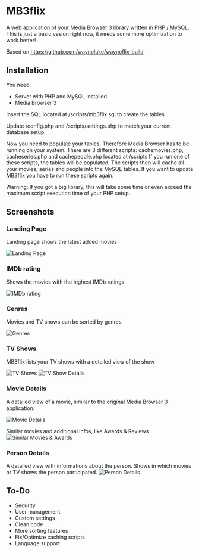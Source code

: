 MB3flix
===

A web application of your Media Browser 3 library written in PHP / MySQL.
This is just a basic vesion right now, it needs some more optimization to work better!

Based on https://github.com/wayneluke/wayneflix-build

Installation
---
You need
- Server with PHP and MySQL installed.
- Media Browser 3

Insert the SQL located at /scripts/mb3flix.sql to create the tables.

Update /config.php and /scripts/settings.php to match your current database setup.

Now you need to populate your tables. Therefore Media Browser has to be running on your system.
There are 3 different scripts: cachemovies.php, cacheseries.php and cachepeople.php located at /scripts
If you run one of these scripts, the tables will be populated. The scripts then will cache all your movies, series and people into the MySQL tables. If you want to update MB3flix you have to run these scripts again.

Warning: If you got a big library, this will take some time or even exceed the maximum script execution time of your PHP setup.


Screenshots
---

### Landing Page
Landing page shows the latest added movies

![Landing Page](https://raw.githubusercontent.com/Chilldebert/MB3flix/master/docs/screenshots/01.png)

### IMDb rating
Shows the movies with the highest IMDb ratings

![IMDb rating](https://raw.githubusercontent.com/Chilldebert/MB3flix/master/docs/screenshots/02.png)

### Genres
Movies and TV shows can be sorted by genres

![Genres](https://raw.githubusercontent.com/Chilldebert/MB3flix/master/docs/screenshots/03.png)

### TV Shows
MB3flix lists your TV shows with a detailed view of the show

![TV Shows](https://raw.githubusercontent.com/Chilldebert/MB3flix/master/docs/screenshots/04.png)
![TV Show Details](https://raw.githubusercontent.com/Chilldebert/MB3flix/master/docs/screenshots/05.png)

### Movie Details
A detailed view of a movie, similar to the original Media Browser 3 application.

![Movie Details](https://raw.githubusercontent.com/Chilldebert/MB3flix/master/docs/screenshots/06.png)

Similar movies and additional infos, like Awards & Reviews
![Similar Movies & Awards](https://raw.githubusercontent.com/Chilldebert/MB3flix/master/docs/screenshots/07.png)

### Person Details
A detailed view with informations about the person. Shows in which movies or TV shows the person participated.
![Person Details](https://raw.githubusercontent.com/Chilldebert/MB3flix/master/docs/screenshots/08.png)

To-Do
---

- Security
- User management
- Custom settings
- Clean code
- More sorting features
- Fix/Optimize caching scripts
- Language support
